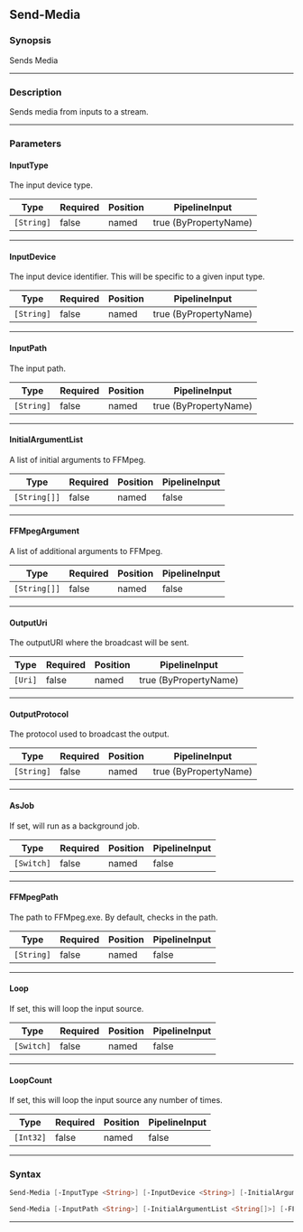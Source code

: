 Send-Media
----------
### Synopsis
Sends Media

---
### Description

Sends media from inputs to a stream.

---
### Parameters
#### **InputType**

The input device type.






|Type      |Required|Position|PipelineInput        |
|----------|--------|--------|---------------------|
|`[String]`|false   |named   |true (ByPropertyName)|



---
#### **InputDevice**

The input device identifier.  This will be specific to a given input type.






|Type      |Required|Position|PipelineInput        |
|----------|--------|--------|---------------------|
|`[String]`|false   |named   |true (ByPropertyName)|



---
#### **InputPath**

The input path.






|Type      |Required|Position|PipelineInput        |
|----------|--------|--------|---------------------|
|`[String]`|false   |named   |true (ByPropertyName)|



---
#### **InitialArgumentList**

A list of initial arguments to FFMpeg.






|Type        |Required|Position|PipelineInput|
|------------|--------|--------|-------------|
|`[String[]]`|false   |named   |false        |



---
#### **FFMpegArgument**

A list of additional arguments to FFMpeg.






|Type        |Required|Position|PipelineInput|
|------------|--------|--------|-------------|
|`[String[]]`|false   |named   |false        |



---
#### **OutputUri**

The outputURI where the broadcast will be sent.






|Type   |Required|Position|PipelineInput        |
|-------|--------|--------|---------------------|
|`[Uri]`|false   |named   |true (ByPropertyName)|



---
#### **OutputProtocol**

The protocol used to broadcast the output.






|Type      |Required|Position|PipelineInput        |
|----------|--------|--------|---------------------|
|`[String]`|false   |named   |true (ByPropertyName)|



---
#### **AsJob**

If set, will run as a background job.






|Type      |Required|Position|PipelineInput|
|----------|--------|--------|-------------|
|`[Switch]`|false   |named   |false        |



---
#### **FFMpegPath**

The path to FFMpeg.exe.  By default, checks in the path.






|Type      |Required|Position|PipelineInput|
|----------|--------|--------|-------------|
|`[String]`|false   |named   |false        |



---
#### **Loop**

If set, this will loop the input source.






|Type      |Required|Position|PipelineInput|
|----------|--------|--------|-------------|
|`[Switch]`|false   |named   |false        |



---
#### **LoopCount**

If set, this will loop the input source any number of times.






|Type     |Required|Position|PipelineInput|
|---------|--------|--------|-------------|
|`[Int32]`|false   |named   |false        |



---
### Syntax
```PowerShell
Send-Media [-InputType <String>] [-InputDevice <String>] [-InitialArgumentList <String[]>] [-FFMpegArgument <String[]>] [-OutputUri <Uri>] [-OutputProtocol <String>] [-AsJob] [-FFMpegPath <String>] [-Loop] [-LoopCount <Int32>] [<CommonParameters>]
```
```PowerShell
Send-Media [-InputPath <String>] [-InitialArgumentList <String[]>] [-FFMpegArgument <String[]>] [-OutputUri <Uri>] [-OutputProtocol <String>] [-AsJob] [-FFMpegPath <String>] [-Loop] [-LoopCount <Int32>] [<CommonParameters>]
```
---
